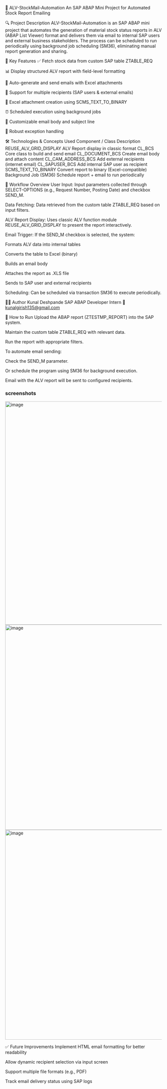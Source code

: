 📧 ALV-StockMail-Automation
An SAP ABAP Mini Project for Automated Stock Report Emailing

🔍 Project Description
ALV-StockMail-Automation is an SAP ABAP mini project that automates the generation of material stock status reports in ALV (ABAP List Viewer) format and delivers them via email to internal SAP users and external business stakeholders. The process can be scheduled to run periodically using background job scheduling (SM36), eliminating manual report generation and sharing.

🚀 Key Features
✅ Fetch stock data from custom SAP table ZTABLE_REQ

📊 Display structured ALV report with field-level formatting

📧 Auto-generate and send emails with Excel attachments

👥 Support for multiple recipients (SAP users & external emails)

📎 Excel attachment creation using SCMS_TEXT_TO_BINARY

⏰ Scheduled execution using background jobs

💬 Customizable email body and subject line

🔄 Robust exception handling

🛠️ Technologies & Concepts Used
Component / Class	Description
REUSE_ALV_GRID_DISPLAY	ALV Report display in classic format
CL_BCS	Core class to build and send email
CL_DOCUMENT_BCS	Create email body and attach content
CL_CAM_ADDRESS_BCS	Add external recipients (internet email)
CL_SAPUSER_BCS	Add internal SAP user as recipient
SCMS_TEXT_TO_BINARY	Convert report to binary (Excel-compatible)
Background Job (SM36)	Schedule report + email to run periodically

📌 Workflow Overview
User Input:
Input parameters collected through SELECT-OPTIONS (e.g., Request Number, Posting Date) and checkbox SEND_M.

Data Fetching:
Data retrieved from the custom table ZTABLE_REQ based on input filters.

ALV Report Display:
Uses classic ALV function module REUSE_ALV_GRID_DISPLAY to present the report interactively.

Email Trigger:
If the SEND_M checkbox is selected, the system:

Formats ALV data into internal tables

Converts the table to Excel (binary)

Builds an email body

Attaches the report as .XLS file

Sends to SAP user and external recipients

Scheduling:
Can be scheduled via transaction SM36 to execute periodically.



👨‍💻 Author
Kunal Deshpande
SAP ABAP Developer Intern
📧 kunalgirish135@gmail.com


🏁 How to Run
Upload the ABAP report (ZTESTMP_REPORT) into the SAP system.

Maintain the custom table ZTABLE_REQ with relevant data.

Run the report with appropriate filters.

To automate email sending:

Check the SEND_M parameter.

Or schedule the program using SM36 for background execution.

Email with the ALV report will be sent to configured recipients.

### screenshots

<img width="1365" height="717" alt="image" src="https://github.com/user-attachments/assets/bc24f2e6-caa4-495d-96a2-508f860c0778" />

<img width="1365" height="659" alt="image" src="https://github.com/user-attachments/assets/803b9703-ed80-4ef0-ac61-f27eacb46d40" />

<img width="1365" height="674" alt="image" src="https://github.com/user-attachments/assets/365d408a-dd03-4b89-92ec-1936e71ed85f" />




✅ Future Improvements
Implement HTML email formatting for better readability

Allow dynamic recipient selection via input screen

Support multiple file formats (e.g., PDF)

Track email delivery status using SAP logs

